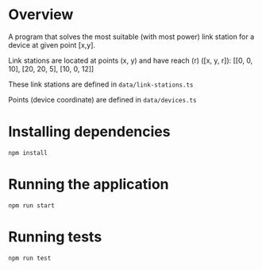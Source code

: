 # Overview

A program that solves the most suitable (with most power) link station for a device at given
point [x,y].

Link stations​ are located at points (x, y) and have reach (r) ([x, y, r]):
[[0, 0, 10],
[20, 20, 5],
[10, 0, 12]]

These link stations are defined in `data/link-stations.ts`

Points (device coordinate) are defined in `data/devices.ts`

# Installing dependencies

`npm install`

# Running the application

`npm run start`

# Running tests

`npm run test`
